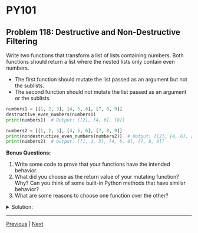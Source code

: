 # PY101
## Problem 118: Destructive and Non-Destructive Filtering

Write two functions that transform a list of lists containing numbers. Both functions should return a list where the nested lists only contain even numbers.

- The first function should mutate the list passed as an argument but not the sublists.
- The second function should not mutate the list passed as an argument or the sublists.

```python
numbers1 = [[1, 2, 3], [4, 5, 6], [7, 8, 9]]
destructive_even_numbers(numbers1)
print(numbers1)  # Output: [[2], [4, 6], [8]]

numbers2 = [[1, 2, 3], [4, 5, 6], [7, 8, 9]]
print(nondestructive_even_numbers(numbers2))  # Output: [[2], [4, 6], [8]]
print(numbers2)  # Output: [[1, 2, 3], [4, 5, 6], [7, 8, 9]]
```

**Bonus Questions:**
1. Write some code to prove that your functions have the intended behavior.
2. What did you choose as the return value of your mutating function? Why? Can you think of some built-in Python methods that have similar behavior?
3. What are some reasons to choose one function over the other?

<details>
<summary>Solution:</summary>

```python
# Mutating function (destructive)
def destructive_even_numbers(numbers):
    for i in range(len(numbers)):
        numbers[i] = [num for num in numbers[i] if num % 2 == 0]
    return None  # Explicitly returning None as this is a mutating function

# Non-mutating function (non-destructive)
def nondestructive_even_numbers(numbers):
    return [[num for num in sublist if num % 2 == 0] for sublist in numbers]

# Example Usage
numbers1 = [[1, 2, 3], [4, 5, 6], [7, 8, 9]]
destructive_even_numbers(numbers1)
print(numbers1)  # Output: [[2], [4, 6], [8]]

numbers2 = [[1, 2, 3], [4, 5, 6], [7, 8, 9]]
print(nondestructive_even_numbers(numbers2))  # Output: [[2], [4, 6], [8]]
print(numbers2)  # Output: [[1, 2, 3], [4, 5, 6], [7, 8, 9]]
```

**Bonus Answers:**

**Bonus 1**: Prove the behavior using `is` or `id()`:

```python
# Test destructive version
original = [[1, 2, 3], [4, 5, 6]]
original_id = id(original)
original_sublist_ids = [id(sublist) for sublist in original]

destructive_even_numbers(original)

print(id(original) == original_id)  # True - same list object
print([id(sublist) for sublist in original])  # Different ids - new sublists
print(original)  # [[2], [4, 6]] - modified

# Test non-destructive version
original2 = [[1, 2, 3], [4, 5, 6]]
original2_id = id(original2)

result = nondestructive_even_numbers(original2)

print(id(result) == original2_id)  # False - different list
print(result is original2)  # False
print(original2)  # [[1, 2, 3], [4, 5, 6]] - unchanged
print(result)  # [[2], [4, 6]] - new list
```

**Bonus 2**: 

`None` is best for the mutating version. This follows Python conventions where functions that mutate in place typically return `None`:

Built-in methods with similar behavior:
- `list.sort()` - sorts in place, returns `None`
- `list.reverse()` - reverses in place, returns `None`
- `list.append()` - modifies list, returns `None`
- `dict.update()` - modifies dict, returns `None`

```python
my_list = [3, 1, 2]
result = my_list.sort()
print(result)    # None
print(my_list)   # [1, 2, 3]
```

This convention helps prevent confusion - if a method returns `None`, you know it probably mutated the object.

**Bonus 3**: When to choose each:

**Choose destructive (mutating):**
- Working with very large data structures (save memory)
- Caller expects the original to be modified
- Processing data in a pipeline where intermediate states don't matter
- Performance is critical (avoid copying)

```python
# Good use case for mutation:
huge_dataset = [[...], [...], ...]  # Millions of elements
destructive_even_numbers(huge_dataset)  # Modify in place
```

**Choose non-destructive:**
- Need to preserve original data
- Multiple parts of code use the same data
- Writing pure functions (no side effects)
- Easier to test and debug
- Concurrent/parallel processing

```python
# Good use case for non-destructive:
user_data = [[1, 2, 3], [4, 5, 6]]
display_data = nondestructive_even_numbers(user_data)
# Can still use user_data elsewhere unchanged
```

**General guideline:** Prefer non-destructive unless you have a specific reason to mutate.

</details>

---

[Previous](117.md) | [Next](119.md)

